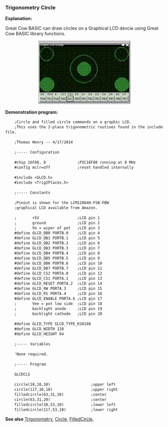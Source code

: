 <div class="section">

<div class="titlepage">

<div>

<div>

### <span id="trigonometry_circle"></span>Trigonometry Circle

</div>

</div>

</div>

<span class="strong">**Explanation:**</span>

Great Cow BASIC can draw circles on a Graphical LCD devcie using Great
Cow BASIC library functions.

<div class="informalfigure">

<div class="mediaobject" align="center">

![graphic](./images/trigonometrycirclesb1.PNG)

</div>

</div>

<span class="strong">**Demonstration program:**</span>

``` screen
    ;Circle and filled circle commands on a graphic LCD.
    ;This uses the 2-place trigonometric routines found in the include file.

    ;Thomas Henry -- 4/17/2014

    ;----- Configuration

    #chip 16F88, 8              ;PIC16F88 running at 8 MHz
    #config mclr=off            ;reset handled internally

    #include <GLCD.h>
    #include <Trig2Places.h>

    ;----- Constants

    ;Pinout is shown for the LCM12864H-FSB-FBW
    ;graphical LCD available from Amazon.

    ;       +5V                 ;LCD pin 1
    ;       ground              ;LCD pin 2
    ;       Vo = wiper of pot   ;LCD pin 3
    #define GLCD_DB0 PORTB.0    ;LCD pin 4
    #define GLCD_DB1 PORTB.1    ;LCD pin 5
    #define GLCD_DB2 PORTB.2    ;LCD pin 6
    #define GLCD_DB3 PORTB.3    ;LCD pin 7
    #define GLCD_DB4 PORTB.4    ;LCD pin 8
    #define GLCD_DB5 PORTB.5    ;LCD pin 9
    #define GLCD_DB6 PORTB.6    ;LCD pin 10
    #define GLCD_DB7 PORTB.7    ;LCD pin 11
    #define GLCD_CS2 PORTA.0    ;LCD pin 12
    #define GLCD_CS1 PORTA.1    ;LCD pin 13
    #define GLCD_RESET PORTA.2  ;LCD pin 14
    #define GLCD_RW PORTA.3     ;LCD pin 15
    #define GLCD_RS PORTA.4     ;LCD pin 16
    #define GLCD_ENABLE PORTA.6 ;LCD pin 17
    ;       Vee = pot low side  ;LCD pin 18
    ;       backlight anode     ;LCD pin 19
    ;       backlight cathode   ;LCD pin 20

    #define GLCD_TYPE GLCD_TYPE_KS0108
    #define GLCD_WIDTH 128
    #define GLCD_HEIGHT 64

    ;----- Variables

    'None required.

    ;----- Program

    GLCDCLS

    circle(10,10,10)                  ;upper left
    circle(117,10,10)                 ;upper right
    filledcircle(63,31,10)            ;center
    circle(63,31,20)                  ;center
    filledcircle(10,53,10)            ;lower left
    filledcircle(117,53,10)           ;lower right
```

<span class="strong">**See also**</span>
<a href="trigonometry_sine_cosine_and_tangent" class="link" title="Trigonometry Sine, Cosine and Tangent">Trigonometry</a>,
<a href="circle" class="link" title="Circle">Circle</a>,
<a href="filledcircle" class="link" title="FilledCircle">FilledCircle</a>,

</div>
